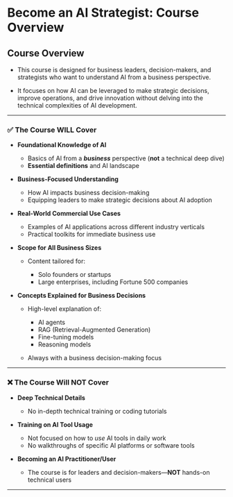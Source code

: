 # Become an AI Strategist: Course Overview

## Course Overview

- This course is designed for business leaders, decision-makers, and strategists who want to understand AI from a business perspective. 

- It focuses on how AI can be leveraged to make strategic decisions, improve operations, and drive innovation without delving into the technical complexities of AI development.

---

### ✅ **The Course WILL Cover**

* **Foundational Knowledge of AI**

  * Basics of AI from a _**business**_ perspective (**not** a technical deep dive)
  * **Essential definitions** and AI landscape

* **Business-Focused Understanding**

  * How AI impacts business decision-making
  * Equipping leaders to make strategic decisions about AI adoption

* **Real-World Commercial Use Cases**

  * Examples of AI applications across different industry verticals
  * Practical toolkits for immediate business use

* **Scope for All Business Sizes**

  * Content tailored for:

    * Solo founders or startups
    * Large enterprises, including Fortune 500 companies

* **Concepts Explained for Business Decisions**

  * High-level explanation of:

    * AI agents
    * RAG (Retrieval-Augmented Generation)
    * Fine-tuning models
    * Reasoning models
  * Always with a business decision-making focus

---

### ❌ **The Course Will NOT Cover**

* **Deep Technical Details**

  * No in-depth technical training or coding tutorials

* **Training on AI Tool Usage**

  * Not focused on how to *use* AI tools in daily work
  * No walkthroughs of specific AI platforms or software tools

* **Becoming an AI Practitioner/User**

  * The course is for leaders and decision-makers—**NOT** hands-on technical users

---
